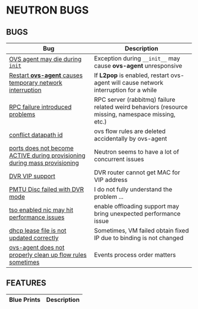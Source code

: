 # NEUTRON BUGS

## BUGS

| Bug                                                                                                            | Description                                                                                       |
|----------------------------------------------------------------------------------------------------------------|---------------------------------------------------------------------------------------------------|
| [OVS agent may die during `init`](https://bugs.launchpad.net/neutron/+bug/1534110)                             | Exception during `__init__` may cause **ovs-agent** unresponsive                                  |
| [Restart **ovs-agent** causes temporary network interruption](https://bugs.launchpad.net/neutron/+bug/1569795) | If **L2pop** is enabled, restart ovs-agent will cause network interruption for a while            |
| [RPC failure introduced problems](https://bugs.launchpad.net/neutron/+bug/1574092)                                                           | RPC server (rabbitmq) failure related weird behaviors (resource missing, namespace missing, etc.) |
| [conflict datapath id](https://bugs.launchpad.net/neutron/+bug/1697243) | ovs flow rules are deleted accidentally by ovs-agent |
| [ports does not become ACTIVE during provisioning during mass provisioning](https://bugs.launchpad.net/neutron/+bug/1760047) | Neutron seems to have a lot of concurrent issues  |
| [DVR VIP support](https://bugs.launchpad.net/neutron/+bug/1774459) | DVR router cannot get MAC for VIP address |
| [PMTU Disc failed with DVR mode](https://bugs.launchpad.net/neutron/+bug/1799124) | I do not fully understand the problem ... |
| [tso enabled nic may hit performance issues](https://bugs.launchpad.net/neutron/+bug/1551179) | enable offloading support may bring unexpected performance issue |
| [dhcp lease file is not updated correctly](https://bugs.launchpad.net/neutron/+bug/1783908) | Sometimes, VM failed obtain fixed IP due to binding is not changed |
| [ovs-agent does not properly clean up flow rules sometimes](https://bugs.launchpad.net/neutron/+bug/1808541) | Events process order matters |

## FEATURES

| Blue Prints | Description |
|---|---|
